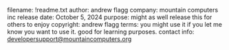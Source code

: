 filename: !readme.txt
author: andrew flagg
company: mountain computers inc
release date: October 5, 2024
purpose: might as well release this for others to enjoy
copyright: andrew flagg
terms: you might use it if you let me know you want to use it. good for learning purposes.
contact info: developersupport@mountaincomputers.org
